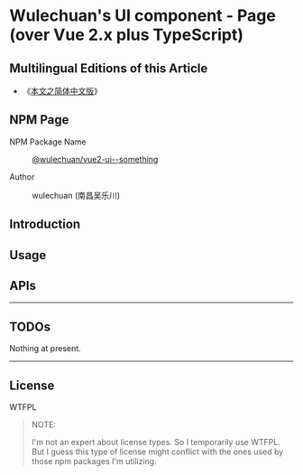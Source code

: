 # Wulechuan's UI component - Page (over Vue 2.x plus TypeScript)

<link rel="stylesheet" href="./node_modules/@wulechuan/css-stylus-markdown-themes/dist/css/wulechuan-styles-for-html-via-markdown--vscode.default.min.css">


## Multilingual Editions of this Article

- 《[本文之简体中文版](./ReadMe.md)》




## NPM Page

<dl>
<dt>NPM Package Name</dt>
<dd>

[@wulechuan/vue2-ui--something](https://www.npmjs.com/package/@wulechuan/vue2-ui--something)

</dd>
<dt>Author</dt>
<dd><p>wulechuan (南昌吴乐川)</p></dd>
</dl>





## Introduction


## Usage


## APIs


---

## TODOs

Nothing at present.



---

## License

WTFPL

> NOTE:
>
> I'm not an expert about license types. So I temporarily use WTFPL. But I guess this type of license might conflict with the ones used by those npm packages I'm utilizing.

